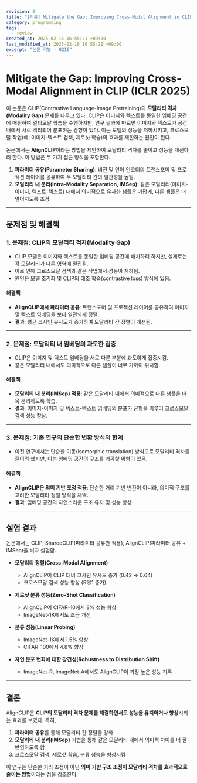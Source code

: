 ```yaml
---
revision: 0
title: "[리뷰] Mitigate the Gap: Improving Cross-Modal Alignment in CLIP (ICLR 2025)"
category: programming
tags:
  - review
created_at: 2025-02-16 16:55:21 +09:00
last_modified_at: 2025-02-16 16:55:21 +09:00
excerpt: "논문 리뷰 - 0216"
---
```


# Mitigate the Gap: Improving Cross-Modal Alignment in CLIP (ICLR 2025)

이 논문은 CLIP(Contrastive Language-Image Pretraining)의 **모달리티 격차(Modality Gap)** 문제를 다루고 있다. CLIP은 이미지와 텍스트를 동일한 임베딩 공간에 매핑하여 멀티모달 학습을 수행하지만, 연구 결과에 따르면 이미지와 텍스트가 공간 내에서 서로 격리되어 분포하는 경향이 있다. 이는 모델의 성능을 저하시키고, 크로스모달 작업(예: 이미지-텍스트 검색, 제로샷 학습)의 효과를 제한하는 원인이 된다.

논문에서는 **AlignCLIP**이라는 방법을 제안하여 모달리티 격차를 줄이고 성능을 개선하려 한다. 이 방법은 두 가지 접근 방식을 포함한다.

1. **파라미터 공유(Parameter Sharing)**: 비전 및 언어 인코더의 트랜스포머 및 프로젝션 레이어를 공유하여 두 모달리티 간의 일관성을 높임.
2. **모달리티 내 분리(Intra-Modality Separation, IMSep)**: 같은 모달리티(이미지-이미지, 텍스트-텍스트) 내에서 의미적으로 유사한 샘플은 가깝게, 다른 샘플은 더 멀어지도록 조정.

---

## **문제점 및 해결책**
### 1. **문제점: CLIP의 모달리티 격차(Modality Gap)**
   - CLIP 모델은 이미지와 텍스트를 동일한 임베딩 공간에 배치하려 하지만, 실제로는 각 모달리티가 다른 영역에 밀집됨.
   - 이로 인해 크로스모달 검색과 같은 작업에서 성능이 저하됨.
   - 원인은 모델 초기화 및 CLIP의 대조 학습(contrastive loss) 방식에 있음.

#### **해결책**
   - **AlignCLIP에서 파라미터 공유**: 트랜스포머 및 프로젝션 레이어를 공유하여 이미지 및 텍스트 임베딩을 보다 일관되게 정렬.
   - **결과**: 평균 코사인 유사도가 증가하여 모달리티 간 정렬이 개선됨.

---

### 2. **문제점: 모달리티 내 임베딩의 과도한 집중**
   - CLIP은 이미지 및 텍스트 임베딩을 서로 다른 부분에 과도하게 집중시킴.
   - 같은 모달리티 내에서도 의미적으로 다른 샘플이 너무 가까이 위치함.

#### **해결책**
   - **모달리티 내 분리(IMSep) 적용**: 같은 모달리티 내에서 의미적으로 다른 샘플을 더욱 분리하도록 학습.
   - **결과**: 이미지-이미지 및 텍스트-텍스트 임베딩의 분포가 균형을 이루어 크로스모달 검색 성능 향상.

---

### 3. **문제점: 기존 연구의 단순한 변환 방식의 한계**
   - 이전 연구에서는 단순한 이동(isomorphic translation) 방식으로 모달리티 격차를 줄이려 했지만, 이는 임베딩 공간의 구조를 왜곡할 위험이 있음.

#### **해결책**
   - **AlignCLIP은 의미 기반 조정 적용**: 단순한 거리 기반 변환이 아니라, 의미적 구조를 고려한 모달리티 정렬 방식을 채택.
   - **결과**: 임베딩 공간의 자연스러운 구조 유지 및 성능 향상.

---

## **실험 결과**
논문에서는 CLIP, SharedCLIP(파라미터 공유만 적용), AlignCLIP(파라미터 공유 + IMSep)을 비교 실험함.

- **모달리티 정렬(Cross-Modal Alignment)**
  - AlignCLIP이 CLIP 대비 코사인 유사도 증가 (0.42 → 0.64)
  - 크로스모달 검색 성능 향상 (R@1 증가)

- **제로샷 분류 성능(Zero-Shot Classification)**
  - AlignCLIP이 CIFAR-10에서 8% 성능 향상
  - ImageNet-1K에서도 조금 개선

- **분류 성능(Linear Probing)**
  - ImageNet-1K에서 1.5% 향상
  - CIFAR-100에서 4.8% 향상

- **자연 분포 변화에 대한 강건성(Robustness to Distribution Shift)**
  - ImageNet-R, ImageNet-A에서도 AlignCLIP이 가장 높은 성능 기록

---

## **결론**
AlignCLIP은 **CLIP의 모달리티 격차 문제를 해결하면서도 성능을 유지하거나 향상**시키는 효과를 보였다. 특히,
1. **파라미터 공유**를 통해 모달리티 간 정렬을 강화
2. **모달리티 내 분리(IMSep)** 기법을 통해 같은 모달리티 내에서 의미적 차이를 더 잘 반영하도록 함
3. 크로스모달 검색, 제로샷 학습, 분류 성능을 향상시킴

이 연구는 단순한 거리 조정이 아닌 **의미 기반 구조 조정이 모달리티 격차를 효과적으로 줄이는 방법**이라는 점을 강조한다.